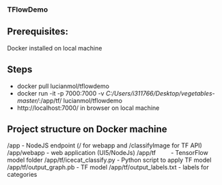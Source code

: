 ### TFlowDemo

## Prerequisites:
Docker installed on local machine

## Steps
* docker pull lucianmol/tflowdemo
* docker run -it -p 7000:7000 -v _C:/Users/i311766/Desktop/vegetables-master/_:/app/tf/ lucianmol/tflowdemo
* http://localhost:7000/ in browser on local machine

## Project structure on Docker machine
/app                          - NodeJS endpoint (/ for webapp and /classifyImage for TF API)
/app/webapp                   - web application (UI5/NodeJs)
/app/tf                       - TensorFlow model folder
/app/tf/icecat_classify.py    - Python script to apply TF model
/app/tf/output_graph.pb       - TF model
/app/tf/output_labels.txt     - labels for categories

